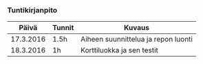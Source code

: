 ### Tuntikirjanpito
Päivä | Tunnit | Kuvaus
--------------- | ----- | ------
17.3.2016 | 1.5h | Aiheen suunnittelua ja repon luonti
18.3.2016 | 1h | Korttiluokka ja sen testit
